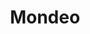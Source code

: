 ---
title: Mondeo
tags: projects
desc: simple service record and timer app for cars made for Android.
source: https://github.com/miermontoto/Mondeo
---